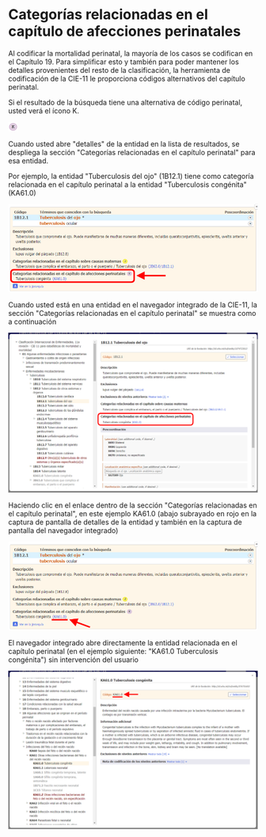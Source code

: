 ﻿# Categorías relacionadas en el capítulo de afecciones perinatales   

Al codificar la mortalidad perinatal, la mayoría de los casos se codifican en el Capítulo 19. Para simplificar esto y también para poder mantener los detalles provenientes del resto de la clasificación, la herramienta de codificación de la CIE-11 le proporciona códigos alternativos del capítulo perinatal.

Si el resultado de la búsqueda tiene una alternativa de código perinatal, usted verá el ícono K.

![icon related categories in perinatal chapter](img/icon-pl-v4.png "Categorías relacionadas en capítulo perinatal")

Cuando usted abre "detalles" de la entidad en la lista de resultados, se despliega la sección "Categorías relacionadas en el capítulo perinatal" para esa entidad.

Por ejemplo, la entidad "Tuberculosis del ojo" (1B12.1) tiene como categoría relacionada en el capítulo perinatal a la entidad "Tuberculosis congénita" (KA61.0)

![screenshot of Coding Tool link for related categories in perinatal chapter](img/browser-available-perinatal-v4.png "Enlace de la herramienta de codificación para categorías relacionadas en el capítulo perinatal")

Cuando usted está en una entidad en el navegador integrado de la CIE-11, la sección "Categorías relacionadas en el capítulo perinatal" se muestra como a continuación

![screenshot of Coding Tool related categories in perinatal chapter example](img/browser-available-perinatal-integrated-v4.png "Categorías relacionadas en la herramienta de codificación en el ejemplo del capítulo perinatal")

Haciendo clic en el enlace dentro de la sección "Categorías relacionadas en el capítulo perinatal", en este ejemplo KA61.0 (abajo subrayado en rojo en la captura de pantalla de detalles de la entidad y también en la captura de pantalla del navegador integrado)

![screenshot of Coding Tool link for related categories in perinatal chapter link](img/browser-available-perinatal-link-v4.png "Enlace de la herramienta de codificación para categorías relacionadas en el enlace del capítulo perinatal")

El navegador integrado abre directamente la entidad relacionada en el capítulo perinatal (en el ejemplo siguiente: "KA61.0 Tuberculosis congénita") sin intervención del usuario

![screenshot of Coding Tool for related categories in perinatal chapter example](img/perinatal-v4.png "Herramienta de codificación para categorías relacionadas en el ejemplo del capítulo perinatal")